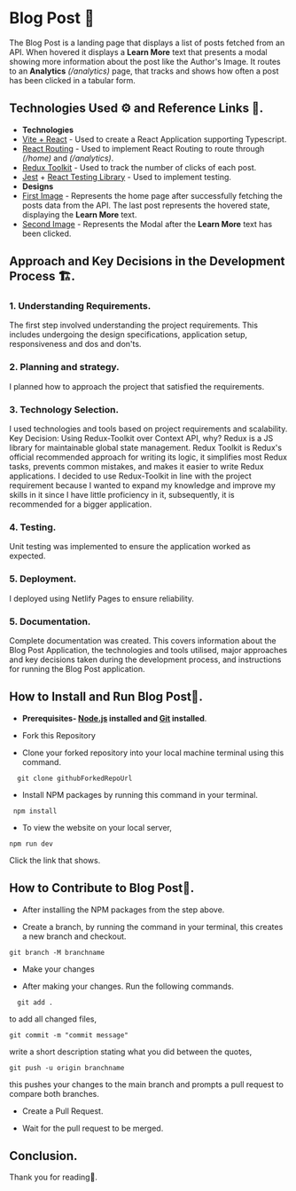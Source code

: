 # Blog Post 📝

The Blog Post is a landing page that displays a list of posts fetched from an API. When hovered it displays a **Learn More** text that presents a modal showing more information about the post like the Author's Image. It routes to an **Analytics** *(/analytics)* page, that tracks and shows how often a post has been clicked in a tabular form.

## Technologies Used ⚙ and Reference Links 🔗.
- **Technologies**
- [Vite + React](https://vitejs.dev/guide/#scaffolding-your-first-vite-project) - Used to create a React Application supporting Typescript.
- [React Routing](https://reactrouter.com/en/main/start/tutorial) - Used to implement React Routing to route through *(/home)* and *(/analytics)*.
- [Redux Toolkit](https://redux-toolkit.js.org/introduction/getting-started) - Used to track the number of clicks of each post.
- [Jest](https://jestjs.io/docs/getting-started) + [React Testing Library](https://testing-library.com/docs/react-testing-library/intro/) - Used to implement testing.
- **Designs**
- [First Image](https://raw.githubusercontent.com/Codeinwp/front-end-internship-test/main/img/posts.jpg) - Represents the home page after successfully fetching the posts data from the API. The last post represents the hovered state, displaying the **Learn More** text.
- [Second Image](https://raw.githubusercontent.com/Codeinwp/front-end-internship-test/main/img/posts-modal.jpg) - Represents the Modal after the **Learn More** text has been clicked.


## Approach and Key Decisions in the Development Process 🏗.

### 1.  Understanding Requirements.
  The first step involved understanding the project requirements. This includes undergoing the design specifications, application setup, responsiveness and dos and don'ts.

### 2. Planning and strategy.
  I planned how to approach the project that satisfied the requirements. 


### 3. Technology Selection.
I used technologies and tools based on project requirements and scalability. Key Decision: Using Redux-Toolkit over Context API, why? Redux is a JS library for maintainable global state management. Redux Toolkit is Redux's official recommended approach for writing its logic, it simplifies most Redux tasks, prevents common mistakes, and makes it easier to write Redux applications. I decided to use Redux-Toolkit in line with the project requirement because I wanted to expand my knowledge and improve my skills in it since I have little proficiency in it, subsequently, it is recommended for a bigger application. 

### 4. Testing.
Unit testing was implemented to ensure the application worked as expected.

### 5. Deployment.
I deployed using Netlify Pages to ensure reliability.

### 5. Documentation.
Complete documentation was created. This covers information about the Blog Post Application, the technologies and tools utilised, major approaches and key decisions taken during the development process, and instructions for running the Blog Post application. 


## How to Install and Run Blog Post📝.

- **Prerequisites- [Node.js](https://nodejs.org/en) installed and [Git](https://www.git-scm.com/) installed**.

- Fork this Repository
- Clone your forked repository into your local machine terminal using this command.
```
  git clone githubForkedRepoUrl
```
- Install NPM packages by running this command in your terminal.
 ```
  npm install
 ```
- To view the website on your local server,
``` 
npm run dev
```
Click the link that shows.


## How to Contribute to Blog Post📝.

- After installing the NPM packages from the step above.

- Create a branch, by running the command in your terminal, this creates a new branch and checkout.
```
git branch -M branchname
```

- Make your changes

- After making your changes. Run the following commands.
```
  git add .
```
to add all changed files, 
```
git commit -m "commit message"
```
write a short description stating what you did between the quotes, 
```
git push -u origin branchname
```
this pushes your changes to the main branch and prompts a pull request to compare both branches.

- Create a Pull Request.

- Wait for the pull request to be merged.


## Conclusion.

Thank you for reading🚀.

  
  

